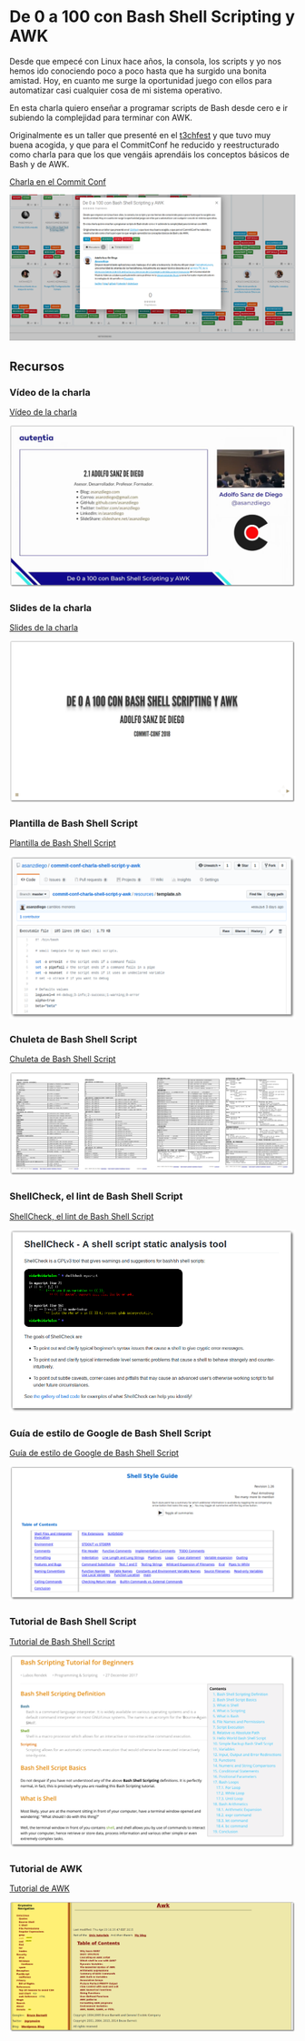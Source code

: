 # De 0 a 100 con Bash Shell Scripting y AWK

Desde que empecé con Linux hace años, la consola, los scripts y yo nos hemos ido conociendo poco a poco hasta que ha surgido una bonita amistad. Hoy, en cuanto me surge la oportunidad juego con ellos para automatizar casi cualquier cosa de mi sistema operativo.

En esta charla quiero enseñar a programar scripts de Bash desde cero e ir subiendo la complejidad para terminar con AWK.

Originalmente es un taller que presenté en el [t3chfest](https://t3chfest.uc3m.es/2018/programa/taller-100-bash-shell-scripting-awk/) y que tuvo muy buena acogida, y que para el CommitConf he reducido y reestructurado como charla para que los que vengáis aprendáis los conceptos básicos de Bash y de AWK.

[Charla en el Commit Conf](https://www.koliseo.com/events/commit-2018/r4p/5630471824211968/agenda#/5116072650866688/6265425427955712)

<a href="https://www.koliseo.com/events/commit-2018/r4p/5630471824211968/agenda#/5116072650866688/6265425427955712">
  <img src="./slides/img/commit-conf-shell-scripting-y-awk.png" alt="Charla en el Commit Conf"/>
</a>

## Recursos

### Vídeo de la charla

[Vídeo de la charla](https://www.youtube.com/watch?v=bH8Yb4R33vA)

<a href="https://www.youtube.com/watch?v=bH8Yb4R33vA">
  <img src="./slides/img/video-sombra.png" alt="Vídeo de la charla"/>
</a>

### Slides de la charla

[Slides de la charla](https://asanzdiego.github.io/commit-conf-charla-shell-script-y-awk/)

<a href="https://asanzdiego.github.io/commit-conf-charla-shell-script-y-awk/">
  <img src="./slides/img/slides-sombra.png" alt="Slides de la charla"/>
</a>

### Plantilla de Bash Shell Script

[Plantilla de Bash Shell Script](https://github.com/asanzdiego/commit-conf-charla-shell-script-y-awk/blob/master/resources/template.sh)

<a href="https://github.com/asanzdiego/commit-conf-charla-shell-script-y-awk/blob/master/resources/template.sh">
  <img src="./slides/img/template-sombra.png" alt="Plantilla de Bash Shell Script"/>
</a>

### Chuleta de Bash Shell Script

[Chuleta de Bash Shell Script](https://github.com/asanzdiego/commit-conf-charla-shell-script-y-awk/blob/master/resources/chuleta-shell-script.pdf)

<a href="https://github.com/asanzdiego/commit-conf-charla-shell-script-y-awk/blob/master/resources/chuleta-shell-script.pdf">
  <img src="./slides/img/chuleta-shell-script-sombra.png" alt="Cheleta de Bash Shell Script"/>
</a>

### ShellCheck, el lint de Bash Shell Script

[ShellCheck, el lint de Bash Shell Script](https://github.com/koalaman/shellcheck)

<a href="https://github.com/koalaman/shellcheck">
  <img src="./slides/img/shellcheck-a-shell-script-static-analysis-tool-sombra.png" alt="ShellCheck, el lint de Bash Shell Script"/>
</a>

### Guía de estilo de Google de Bash Shell Script

[Guía de estilo de Google de Bash Shell Script](https://google.github.io/styleguide/shell.xml)

<a href="https://google.github.io/styleguide/shell.xml">
  <img src="./slides/img/google-shell-style-guide-sombra.png" alt="Guía de estilo de Google de Bash Shell Script"/>
</a>

### Tutorial de Bash Shell Script

[Tutorial de Bash Shell Script](https://linuxconfig.org/bash-scripting-tutorial-for-beginners)

<a href="https://linuxconfig.org/bash-scripting-tutorial-for-beginners">
  <img src="./slides/img/bash-scripting-tutorial-for-beginners-sombra.png" alt="Tutorial de Bash Shell Script"/>
</a>

### Tutorial de AWK

[Tutorial de AWK](http://www.grymoire.com/Unix/Awk.html)

<a href="http://www.grymoire.com/Unix/Awk.html">
  <img src="./slides/img/awk-a-tutorial-and-introduction-by-bruce-barnett-sombra.png" alt="Tutorial de AWK"/>
</a>
